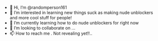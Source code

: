 - 👋 Hi, I’m @randomperson161
- 👀 I’m interested in learning new things suck as making nude unblockers and more cool stuff for people!
- 🌱 I’m currently learning how to do nude unblockers for right now
- 💞️ I’m looking to collaborate on ...
- 📫 How to reach me . Not revealing yet!!..

<!---
randomperson161/randomperson161 is a ✨ special ✨ repository because its `README.md` (this file) appears on your GitHub profile.
You can click the Preview link to take a look at your changes.
--->

